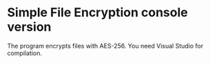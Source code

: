 # Simple File Encryption console version
The program encrypts files with AES-256. You need Visual Studio for compilation.
